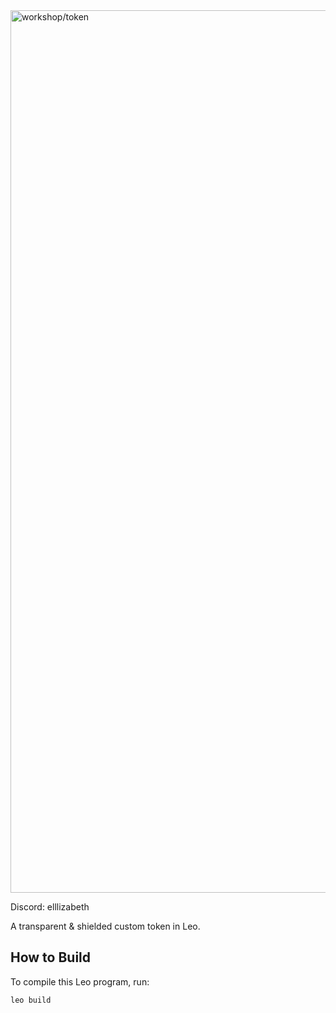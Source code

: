 <!-- # 🪙 Token -->
<img alt="workshop/token" width="1412" src="../.resources/token.png">

Discord: elllizabeth

A transparent & shielded custom token in Leo.

## How to Build

To compile this Leo program, run:
```bash
leo build
```
